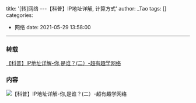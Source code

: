 title: '[转]网络 ---【科普】IP地址详解, 计算方式'
author: _Tao
tags: []
categories:
  - 网络
date: 2021-05-29 13:58:00
---
### 转载
[【科普】IP地址详解-你,是谁？(二）-超有趣学网络](https://zhuanlan.zhihu.com/p/26098552)

### 内容
![【科普】IP地址详解-你,是谁？(二）-超有趣学网络](https://qxinhai.oss-cn-shenzhen.aliyuncs.com/hexo/20210529120402.png)

